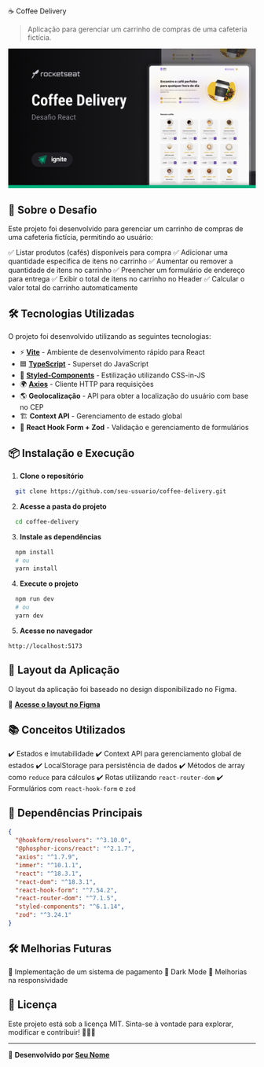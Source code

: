 ☕ Coffee Delivery

> Aplicação para gerenciar um carrinho de compras de uma cafeteria fictícia.

![Coffee Delivery](images/coffe_delivery.png)

## 🚀 Sobre o Desafio

Este projeto foi desenvolvido para gerenciar um carrinho de compras de uma cafeteria fictícia, permitindo ao usuário:

✅ Listar produtos (cafés) disponíveis para compra
✅ Adicionar uma quantidade específica de itens no carrinho
✅ Aumentar ou remover a quantidade de itens no carrinho
✅ Preencher um formulário de endereço para entrega
✅ Exibir o total de itens no carrinho no Header
✅ Calcular o valor total do carrinho automaticamente

## 🛠️ Tecnologias Utilizadas

O projeto foi desenvolvido utilizando as seguintes tecnologias:

- ⚡ **[Vite](https://vitejs.dev/)** - Ambiente de desenvolvimento rápido para React
- 🟦 **[TypeScript](https://www.typescriptlang.org/)** - Superset do JavaScript
- 🎨 **[Styled-Components](https://styled-components.com/)** - Estilização utilizando CSS-in-JS
- 🌍 **[Axios](https://axios-http.com/)** - Cliente HTTP para requisições
- 🌎 **Geolocalização** - API para obter a localização do usuário com base no CEP
- 🏗️ **Context API** - Gerenciamento de estado global
- 📌 **React Hook Form + Zod** - Validação e gerenciamento de formulários

## 📦 Instalação e Execução

1. **Clone o repositório**

```sh
  git clone https://github.com/seu-usuario/coffee-delivery.git
```

2. **Acesse a pasta do projeto**

```sh
  cd coffee-delivery
```

3. **Instale as dependências**

```sh
  npm install
  # ou
  yarn install
```

4. **Execute o projeto**

```sh
  npm run dev
  # ou
  yarn dev
```

5. **Acesse no navegador**

```
http://localhost:5173
```

## 📸 Layout da Aplicação

O layout da aplicação foi baseado no design disponibilizado no Figma.

🔗 **[Acesse o layout no Figma](https://www.figma.com/file/5yT9ZzZmRQRS4yivGGB3pl/Coffee-Delivery/duplicate)**

## 📚 Conceitos Utilizados

✔️ Estados e imutabilidade
✔️ Context API para gerenciamento global de estados
✔️ LocalStorage para persistência de dados
✔️ Métodos de array como `reduce` para cálculos
✔️ Rotas utilizando `react-router-dom`
✔️ Formulários com `react-hook-form` e `zod`

## 📌 Dependências Principais

```json
{
  "@hookform/resolvers": "^3.10.0",
  "@phosphor-icons/react": "^2.1.7",
  "axios": "^1.7.9",
  "immer": "^10.1.1",
  "react": "^18.3.1",
  "react-dom": "^18.3.1",
  "react-hook-form": "^7.54.2",
  "react-router-dom": "^7.1.5",
  "styled-components": "^6.1.14",
  "zod": "^3.24.1"
}
```

## 🛠️ Melhorias Futuras

🚀 Implementação de um sistema de pagamento
🚀 Dark Mode
🚀 Melhorias na responsividade

## 📜 Licença

Este projeto está sob a licença MIT. Sinta-se à vontade para explorar, modificar e contribuir! 🧑‍💻✨

---

💙 **Desenvolvido por [Seu Nome](https://github.com/seu-usuario)**
